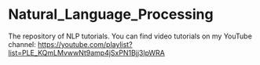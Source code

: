 # Natural_Language_Processing
The repository of NLP tutorials. You can find video tutorials on my YouTube channel: https://youtube.com/playlist?list=PLE_KQmLMvwwNt9amp4jSxPN1Bjj3lpWRA
